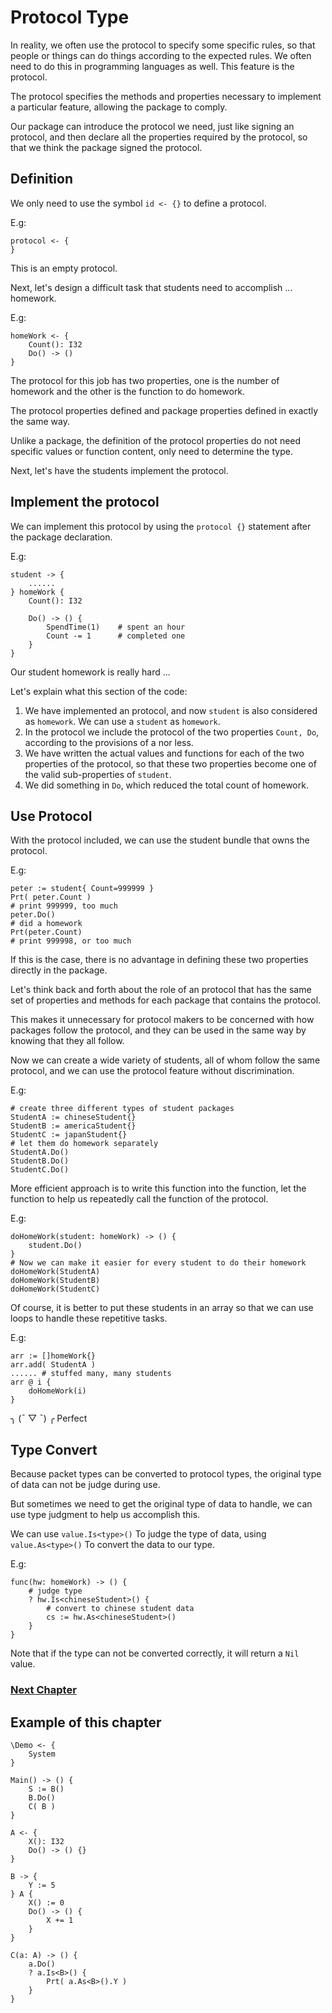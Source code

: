 # Protocol Type
In reality, we often use the protocol to specify some specific rules, so that people or things can do things according to the expected rules.
We often need to do this in programming languages as well. This feature is the protocol.

The protocol specifies the methods and properties necessary to implement a particular feature, allowing the package to comply.

Our package can introduce the protocol we need, just like signing an protocol, and then declare all the properties required by the protocol, so that we think the package signed the protocol.
## Definition
We only need to use the symbol `id <- {}` to define a protocol.

E.g:
```
protocol <- {
}
```
This is an empty protocol.

Next, let's design a difficult task that students need to accomplish ... homework.

E.g:
```
homeWork <- {
    Count(): I32
    Do() -> ()
}
```
The protocol for this job has two properties, one is the number of homework and the other is the function to do homework.

The protocol properties defined and package properties defined in exactly the same way.

Unlike a package, the definition of the protocol properties do not need specific values or function content, only need to determine the type.

Next, let's have the students implement the protocol.
## Implement the protocol
We can implement this protocol by using the `protocol {}` statement after the package declaration.

E.g:
```
student -> {
    ......
} homeWork {
    Count(): I32

    Do() -> () {
        SpendTime(1)    # spent an hour
        Count -= 1      # completed one
    }
}
```
Our student homework is really hard ...

Let's explain what this section of the code:
1. We have implemented an protocol, and now `student` is also considered as `homework`. We can use a `student` as `homework`.
1. In the protocol we include the protocol of the two properties `Count, Do`, according to the provisions of a nor less.
1. We have written the actual values ​​and functions for each of the two properties of the protocol, so that these two properties become one of the valid sub-properties of `student`.
1. We did something in `Do`, which reduced the total count of homework.

## Use Protocol
With the protocol included, we can use the student bundle that owns the protocol.

E.g:
```
peter := student{ Count=999999 }
Prt( peter.Count )
# print 999999, too much
peter.Do()
# did a homework
Prt(peter.Count)
# print 999998, or too much
```
If this is the case, there is no advantage in defining these two properties directly in the package.

Let's think back and forth about the role of an protocol that has the same set of properties and methods for each package that contains the protocol.

This makes it unnecessary for protocol makers to be concerned with how packages follow the protocol, and they can be used in the same way by knowing that they all follow.

Now we can create a wide variety of students, all of whom follow the same protocol, and we can use the protocol feature without discrimination.

E.g:
```
# create three different types of student packages
StudentA := chineseStudent{}
StudentB := americaStudent{}
StudentC := japanStudent{}
# let them do homework separately
StudentA.Do()
StudentB.Do()
StudentC.Do()
```
More efficient approach is to write this function into the function, let the function to help us repeatedly call the function of the protocol.

E.g:
```
doHomeWork(student: homeWork) -> () {
    student.Do()
}
# Now we can make it easier for every student to do their homework
doHomeWork(StudentA)
doHomeWork(StudentB)
doHomeWork(StudentC)
```
Of course, it is better to put these students in an array so that we can use loops to handle these repetitive tasks.

E.g:
```
arr := []homeWork{}
arr.add( StudentA )
...... # stuffed many, many students
arr @ i {
    doHomeWork(i)
}
```
╮ (¯ ▽ ¯) ╭
Perfect

## Type Convert
Because packet types can be converted to protocol types, the original type of data can not be judge during use.

But sometimes we need to get the original type of data to handle, we can use type judgment to help us accomplish this.

We can use `value.Is<type>()` To judge the type of data, using `value.As<type>()` To convert the data to our type.

E.g:
```
func(hw: homeWork) -> () {
    # judge type
    ? hw.Is<chineseStudent>() {
        # convert to chinese student data
        cs := hw.As<chineseStudent>()
    }
}
```
Note that if the type can not be converted correctly, it will return a `Nil` value.

### [Next Chapter](enumeration-type.md)

## Example of this chapter
```
\Demo <- {
    System
}

Main() -> () {
    S := B()
    B.Do()
    C( B )
}

A <- {
    X(): I32
    Do() -> () {}
}

B -> {
    Y := 5
} A {
    X() := 0
    Do() -> () {
        X += 1
    }
}

C(a: A) -> () {
    a.Do()
    ? a.Is<B>() {
        Prt( a.As<B>().Y )
    }
}
```
